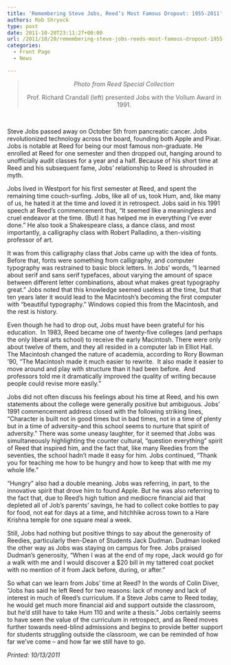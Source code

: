 ```yaml
---
title: 'Remembering Steve Jobs, Reed’s Most Famous Dropout: 1955-2011'
authors: Rob Shryock
type: post
date: 2011-10-20T23:11:27+00:00
url: /2011/10/20/remembering-steve-jobs-reeds-most-famous-dropout-1955-2011/
categories:
  - Front Page
  - News

---
```

> <p style="text-align: center;">
>   <a href="https://i2.wp.com/www.reedquest.org/wp-content/uploads/2011/10/JobsSteve1atVollumAwd1991.jpg"><img class="aligncenter size-full wp-image-904" title="JobsSteve1atVollumAwd1991" src="https://i2.wp.com/www.reedquest.org/wp-content/uploads/2011/10/JobsSteve1atVollumAwd1991.jpg?resize=300%2C200" alt="" data-recalc-dims="1" /></a><em>Photo from Reed Special Collection</em>
> </p>
> 
> <p style="text-align: center;">
>   Prof. Richard Crandall (left) presented Jobs with the Vollum Award in 1991.
> </p>

&nbsp;

Steve Jobs passed away on October 5th from pancreatic cancer. Jobs revolutionized technology across the board, founding both Apple and Pixar. Jobs is notable at Reed for being our most famous non-graduate. He enrolled at Reed for one semester and then dropped out, hanging around to unofficially audit classes for a year and a half. Because of his short time at Reed and his subsequent fame, Jobs&#8217; relationship to Reed is shrouded in myth.

Jobs lived in Westport for his first semester at Reed, and spent the remaining time couch-surfing. Jobs, like all of us, took Hum, and, like many of us, he hated it at the time and loved it in retrospect. Jobs said in his 1991 speech at Reed&#8217;s commencement that, “It seemed like a meaningless and cruel endeavor at the time. (But) it has helped me in everything I&#8217;ve ever done.” He also took a Shakespeare class, a dance class, and most importantly, a calligraphy class with Robert Palladino, a then-visiting professor of art.

It was from this calligraphy class that Jobs came up with the idea of fonts. Before that, fonts were something from calligraphy, and computer typography was restrained to basic block letters. In Jobs&#8217; words, “I learned about serif and sans serif typefaces, about varying the amount of space between different letter combinations, about what makes great typography great.” Jobs noted that this knowledge seemed useless at the time, but that ten years later it would lead to the Macintosh’s becoming the first computer with “beautiful typography.” Windows copied this from the Macintosh, and the rest is history.

Even though he had to drop out, Jobs must have been grateful for his education.  In 1983, Reed became one of twenty-five colleges (and perhaps the only liberal arts school) to receive the early Macintosh. There were only about twelve of them, and they all resided in a computer lab in Elliot Hall. The Macintosh changed the nature of academia, according to Rory Bowman &#8217;90, “The Macintosh made it much easier to rewrite.  It also made it easier to move around and play with structure than it had been before.  And professors told me it dramatically improved the quality of writing because people could revise more easily.”

Jobs did not often discuss his feelings about his time at Reed, and his own statements about the college were generally positive but ambiguous. Jobs&#8217; 1991 commencement address closed with the following striking lines, &#8220;Character is built not in good times but in bad times, not in a time of plenty but in a time of adversity&#8211;and this school seems to nurture that spirit of adversity.” There was some uneasy laughter, for it seemed that Jobs was simultaneously highlighting the counter cultural, “question everything” spirit of Reed that inspired him, and the fact that, like many Reedies from the seventies, the school hadn&#8217;t made it easy for him. Jobs continued, “Thank you for teaching me how to be hungry and how to keep that with me my whole life.&#8221;

“Hungry” also had a double meaning. Jobs was referring, in part, to the innovative spirit that drove him to found Apple. But he was also referring to the fact that, due to Reed&#8217;s high tuition and mediocre financial aid that depleted all of Job&#8217;s parents’ savings, he had to collect coke bottles to pay for food, not eat for days at a time, and hitchhike across town to a Hare Krishna temple for one square meal a week.

Still, Jobs had nothing but positive things to say about the generosity of Reedies, particularly then-Dean of Students Jack Dudman. Dudman looked the other way as Jobs was staying on campus for free. Jobs praised Dudman&#8217;s generosity, “When I was at the end of my rope, Jack would go for a walk with me and I would discover a $20 bill in my tattered coat pocket with no mention of it from Jack before, during, or after.”

So what can we learn from Jobs&#8217; time at Reed? In the words of Colin Diver, “Jobs has said he left Reed for two reasons: lack of money and lack of interest in much of Reed&#8217;s curriculum. If a Steve Jobs came to Reed today, he would get much more financial aid and support outside the classroom, but he&#8217;d still have to take Hum 110 and write a thesis.” Jobs certainly seems to have seen the value of the curriculum in retrospect, and as Reed moves further towards need-blind admissions and begins to provide better support for students struggling outside the classroom, we can be reminded of how far we&#8217;ve come – and how far we still have to go.

_Printed: 10/13/2011_